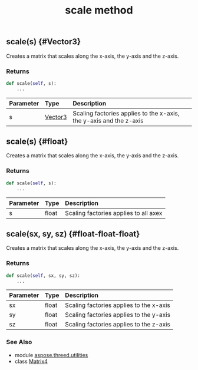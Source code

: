 ﻿---
title: scale method
second_title: Aspose.3D for Python via .NET API References
description: 
type: docs
weight: 80
url: /python-net/aspose.threed.utilities/matrix4/scale/
is_root: false
---

## scale(s) {#Vector3}

Creates a matrix that scales along the x-axis, the y-axis and the z-axis.

### Returns 





```python
def scale(self, s):
    ...
```


| Parameter | Type | Description |
| :- | :- | :- |
| s | [Vector3](/3d/python-net/aspose.threed.utilities/vector3) | Scaling factories applies to the x-axis, the y-axis and the z-axis |


## scale(s) {#float}

Creates a matrix that scales along the x-axis, the y-axis and the z-axis.

### Returns 





```python
def scale(self, s):
    ...
```


| Parameter | Type | Description |
| :- | :- | :- |
| s | float | Scaling factories applies to all axex |


## scale(sx, sy, sz) {#float-float-float}

Creates a matrix that scales along the x-axis, the y-axis and the z-axis.

### Returns 





```python
def scale(self, sx, sy, sz):
    ...
```


| Parameter | Type | Description |
| :- | :- | :- |
| sx | float | Scaling factories applies to the x-axis |
| sy | float | Scaling factories applies to the y-axis |
| sz | float | Scaling factories applies to the z-axis |



### See Also
* module [aspose.threed.utilities](../../)
* class [Matrix4](/3d/python-net/aspose.threed.utilities/matrix4)
